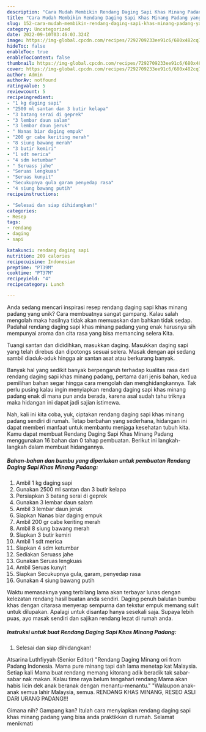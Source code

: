 ```yaml
---
description: "Cara Mudah Membikin Rendang Daging Sapi Khas Minang Padang yang Lezat"
title: "Cara Mudah Membikin Rendang Daging Sapi Khas Minang Padang yang Lezat"
slug: 152-cara-mudah-membikin-rendang-daging-sapi-khas-minang-padang-yang-lezat
category: Uncategorized
date: 2022-09-10T03:46:03.324Z
image: https://img-global.cpcdn.com/recipes/7292709233ee91c6/680x482cq70/rendang-daging-sapi-khas-minang-padang-foto-resep-utama.jpg
hideToc: false
enableToc: true
enableTocContent: false
thumbnail: https://img-global.cpcdn.com/recipes/7292709233ee91c6/680x482cq70/rendang-daging-sapi-khas-minang-padang-foto-resep-utama.jpg
cover: https://img-global.cpcdn.com/recipes/7292709233ee91c6/680x482cq70/rendang-daging-sapi-khas-minang-padang-foto-resep-utama.jpg
author: Admin
authorAv: notfound
ratingvalue: 5
reviewcount: 5
recipeingredient:
- "1 kg daging sapi"
- "2500 ml santan dan 3 butir kelapa"
- "3 batang serai di geprek"
- "3 lembar daun salam"
- "3 lembar daun jeruk"
- " Nanas biar daging empuk"
- "200 gr cabe keriting merah"
- "8 siung bawang merah"
- "3 butir kemiri"
- "1 sdt merica"
- "4 sdm ketumbar"
- " Seruass jahe"
- "Seruas lengkuas"
- "Seruas kunyit"
- "Secukupnya gula garam penyedap rasa"
- "4 siung bawang putih"
recipeinstructions:

- "Selesai dan siap dihidangkan!"
categories:
- Resep
tags:
- rendang
- daging
- sapi

katakunci: rendang daging sapi 
nutrition: 209 calories
recipecuisine: Indonesian
preptime: "PT39M"
cooktime: "PT37M"
recipeyield: "4"
recipecategory: Lunch

---
```





Anda sedang mencari inspirasi resep rendang daging sapi khas minang padang yang unik? Cara membuatnya sangat gampang. Kalau salah mengolah maka hasilnya tidak akan memuaskan dan bahkan tidak sedap. Padahal rendang daging sapi khas minang padang yang enak harusnya sih mempunyai aroma dan cita rasa yang bisa memancing selera Kita.





Tuangi santan dan dididihkan, masukkan daging. Masukkan daging sapi yang telah direbus dan dipotongs sesuai selera. Masak dengan api sedang sambil diaduk-aduk hingga air santan asat atau berkurang banyak.

Banyak hal yang sedikit banyak berpengaruh terhadap kualitas rasa dari rendang daging sapi khas minang padang, pertama dari jenis bahan, kedua pemilihan bahan segar hingga cara mengolah dan menghidangkannya. Tak perlu pusing kalau ingin menyiapkan rendang daging sapi khas minang padang enak di mana pun anda berada, karena asal sudah tahu triknya maka hidangan ini dapat jadi sajian istimewa.






Nah, kali ini kita coba, yuk, ciptakan rendang daging sapi khas minang padang sendiri di rumah. Tetap berbahan yang sederhana, hidangan ini dapat memberi manfaat untuk membantu menjaga kesehatan tubuh kita. Kamu dapat membuat Rendang Daging Sapi Khas Minang Padang menggunakan 16 bahan dan 0 tahap pembuatan. Berikut ini langkah-langkah dalam membuat hidangannya.

<!--inarticleads1-->

##### Bahan-bahan dan bumbu yang diperlukan untuk pembuatan Rendang Daging Sapi Khas Minang Padang:

1. Ambil 1 kg daging sapi
1. Gunakan 2500 ml santan dan 3 butir kelapa
1. Persiapkan 3 batang serai di geprek
1. Gunakan 3 lembar daun salam
1. Ambil 3 lembar daun jeruk
1. Siapkan  Nanas biar daging empuk
1. Ambil 200 gr cabe keriting merah
1. Ambil 8 siung bawang merah
1. Siapkan 3 butir kemiri
1. Ambil 1 sdt merica
1. Siapkan 4 sdm ketumbar
1. Sediakan  Seruass jahe
1. Gunakan Seruas lengkuas
1. Ambil Seruas kunyit
1. Siapkan Secukupnya gula, garam, penyedap rasa
1. Gunakan 4 siung bawang putih


Waktu memasaknya yang terbilang lama akan terbayar lunas dengan kelezatan rendang hasil buatan anda sendiri. Daging penuh balutan bumbu khas dengan citarasa menyerap sempurna dan tekstur empuk memang sulit untuk dilupakan. Apalagi untuk disantap hanya sesekali saja. Supaya lebih puas, ayo masak sendiri dan sajikan rendang lezat di rumah anda. 

<!--inarticleads2-->

##### Instruksi untuk buat Rendang Daging Sapi Khas Minang Padang:


1. Selesai dan siap dihidangkan!

Atsarina Luthfiyyah (Senior Editor) &#34;Rendang Daging Minang ori from Padang Indonesia. Mama pure minang tapi dah lama menetap kat Malaysia. Setiap kali Mama buat rendang memang kitorang adik beradik tak sabar-sabar nak makan. Kalau time raya belum tengahari rendang Mama akan habis licin dek anak beranak dengan menantu-menantu.&#34; &#34;Walaupon anak-anak semua lahir Malaysia, semua. RENDANG KHAS MINANG, RESEO ASLI DARI URANG PADANG!!! 

Gimana nih? Gampang kan? Itulah cara menyiapkan rendang daging sapi khas minang padang yang bisa anda praktikkan di rumah. Selamat menikmati
